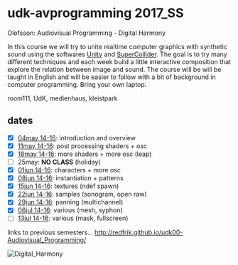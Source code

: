 udk-avprogramming 2017_SS
=========================

Olofsson: Audiovisual Programming - Digital Harmony

In this course we will try to unite realtime computer graphics with synthetic sound using the softwares [Unity](http://unity3d.com) and [SuperCollider](http://supercollider.github.io). The goal is to try many different techniques and each week build a little interactive composition that explore the relation between image and sound.
The course will be will be taught in English and will be easier to follow with a bit of background in computer programming. Bring your own laptop.

room111, UdK, medienhaus, kleistpark

dates
-----

- [x] [04may 14-16](https://github.com/redFrik/udk17-Digital_Harmony/tree/master/udk170504): introduction and overview
- [x] [11may 14-16](https://github.com/redFrik/udk17-Digital_Harmony/tree/master/udk170511): post processing shaders + osc
- [x] [18may 14-16](https://github.com/redFrik/udk17-Digital_Harmony/tree/master/udk170518): more shaders + more osc (leap)
- [ ] 25may: **NO CLASS** (holiday)
- [x] [01jun 14-16](https://github.com/redFrik/udk17-Digital_Harmony/tree/master/udk170601): characters + more osc
- [x] [08jun 14-16](https://github.com/redFrik/udk17-Digital_Harmony/tree/master/udk170608): instantiation + patterns
- [x] [15jun 14-16](https://github.com/redFrik/udk17-Digital_Harmony/tree/master/udk170615): textures (ndef spawn)
- [x] [22jun 14-16](https://github.com/redFrik/udk17-Digital_Harmony/tree/master/udk170622): samples (sonogram, open raw)
- [x] [29jun 14-16](https://github.com/redFrik/udk17-Digital_Harmony/tree/master/udk170629): panning (multichannel)
- [x] [06jul 14-16](https://github.com/redFrik/udk17-Digital_Harmony/tree/master/udk170706): various (mesh, syphon)
- [ ] [13jul 14-16](https://github.com/redFrik/udk17-Digital_Harmony/tree/master/udk170713): various (mask, fullscreen)

links to previous semesters... <http://redfrik.github.io/udk00-Audiovisual_Programming/>

![Digital_Harmony](Digital_Harmony.png?raw=true "Digital_Harmony")
